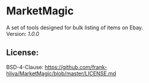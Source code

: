 # MarketMagic

A set of tools designed for bulk listing of items on Ebay. \
Version: *1.0.0*

## License:
BSD-4-Clause: https://github.com/frank-hliva/MarketMagic/blob/master/LICENSE.md